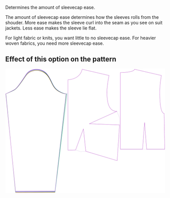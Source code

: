 Determines the amount of sleevecap ease.

<Note>

The amount of sleevecap ease determines how the sleeves rolls from the shouder.
More ease makes the sleeve curl into the seam as you see on suit jackets. Less ease makes the sleeve lie flat.

For light fabric or knits, you want little to no sleevecap ease. For heavier woven fabrics, you need more sleevecap ease.

</Note>

## Effect of this option on the pattern

![This image shows the effect of this option by superimposing several variants that have a different value for this option](breanna_sleevecapease_sample.svg "Effect of this option on the pattern")
